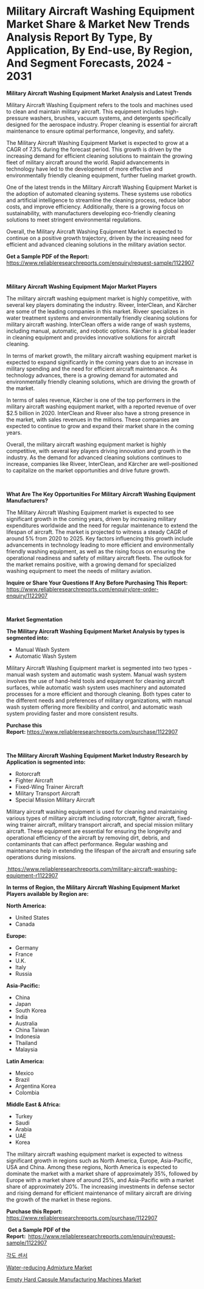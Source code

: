 <p><h1>Military Aircraft Washing Equipment Market Share & Market New Trends Analysis Report By Type, By Application, By End-use, By Region, And Segment Forecasts, 2024 - 2031</h1></p><p><strong>Military Aircraft Washing Equipment Market Analysis and Latest Trends</strong></p>
<p><p>Military Aircraft Washing Equipment refers to the tools and machines used to clean and maintain military aircraft. This equipment includes high-pressure washers, brushes, vacuum systems, and detergents specifically designed for the aerospace industry. Proper cleaning is essential for aircraft maintenance to ensure optimal performance, longevity, and safety.</p><p>The Military Aircraft Washing Equipment Market is expected to grow at a CAGR of 7.3% during the forecast period. This growth is driven by the increasing demand for efficient cleaning solutions to maintain the growing fleet of military aircraft around the world. Rapid advancements in technology have led to the development of more effective and environmentally friendly cleaning equipment, further fueling market growth.</p><p>One of the latest trends in the Military Aircraft Washing Equipment Market is the adoption of automated cleaning systems. These systems use robotics and artificial intelligence to streamline the cleaning process, reduce labor costs, and improve efficiency. Additionally, there is a growing focus on sustainability, with manufacturers developing eco-friendly cleaning solutions to meet stringent environmental regulations.</p><p>Overall, the Military Aircraft Washing Equipment Market is expected to continue on a positive growth trajectory, driven by the increasing need for efficient and advanced cleaning solutions in the military aviation sector.</p></p>
<p><strong>Get a Sample PDF of the Report:&nbsp;</strong> <a href="https://www.reliableresearchreports.com/enquiry/request-sample/1122907">https://www.reliableresearchreports.com/enquiry/request-sample/1122907</a></p>
<p>&nbsp;</p>
<p><strong>Military Aircraft Washing Equipment Major Market Players</strong></p>
<p><p>The military aircraft washing equipment market is highly competitive, with several key players dominating the industry. Riveer, InterClean, and Kärcher are some of the leading companies in this market. Riveer specializes in water treatment systems and environmentally friendly cleaning solutions for military aircraft washing. InterClean offers a wide range of wash systems, including manual, automatic, and robotic options. Kärcher is a global leader in cleaning equipment and provides innovative solutions for aircraft cleaning.</p><p>In terms of market growth, the military aircraft washing equipment market is expected to expand significantly in the coming years due to an increase in military spending and the need for efficient aircraft maintenance. As technology advances, there is a growing demand for automated and environmentally friendly cleaning solutions, which are driving the growth of the market.</p><p>In terms of sales revenue, Kärcher is one of the top performers in the military aircraft washing equipment market, with a reported revenue of over $2.5 billion in 2020. InterClean and Riveer also have a strong presence in the market, with sales revenues in the millions. These companies are expected to continue to grow and expand their market share in the coming years.</p><p>Overall, the military aircraft washing equipment market is highly competitive, with several key players driving innovation and growth in the industry. As the demand for advanced cleaning solutions continues to increase, companies like Riveer, InterClean, and Kärcher are well-positioned to capitalize on the market opportunities and drive future growth.</p></p>
<p>&nbsp;</p>
<p><strong>What Are The Key Opportunities For Military Aircraft Washing Equipment Manufacturers?</strong></p>
<p><p>The Military Aircraft Washing Equipment market is expected to see significant growth in the coming years, driven by increasing military expenditures worldwide and the need for regular maintenance to extend the lifespan of aircraft. The market is projected to witness a steady CAGR of around 5% from 2020 to 2025. Key factors influencing this growth include advancements in technology leading to more efficient and environmentally friendly washing equipment, as well as the rising focus on ensuring the operational readiness and safety of military aircraft fleets. The outlook for the market remains positive, with a growing demand for specialized washing equipment to meet the needs of military aviation.</p></p>
<p><strong>Inquire or Share Your Questions If Any Before Purchasing This Report:</strong> <a href="https://www.reliableresearchreports.com/enquiry/pre-order-enquiry/1122907">https://www.reliableresearchreports.com/enquiry/pre-order-enquiry/1122907</a></p>
<p>&nbsp;</p>
<p><strong>Market Segmentation</strong></p>
<p><strong>The Military Aircraft Washing Equipment Market Analysis by types is segmented into:</strong></p>
<p><ul><li>Manual Wash System</li><li>Automatic Wash System</li></ul></p>
<p><p>Military Aircraft Washing Equipment market is segmented into two types - manual wash system and automatic wash system. Manual wash system involves the use of hand-held tools and equipment for cleaning aircraft surfaces, while automatic wash system uses machinery and automated processes for a more efficient and thorough cleaning. Both types cater to the different needs and preferences of military organizations, with manual wash system offering more flexibility and control, and automatic wash system providing faster and more consistent results.</p></p>
<p><strong>Purchase this Report:&nbsp;</strong><a href="https://www.reliableresearchreports.com/purchase/1122907">https://www.reliableresearchreports.com/purchase/1122907</a></p>
<p>&nbsp;</p>
<p><strong>The Military Aircraft Washing Equipment Market Industry Research by Application is segmented into:</strong></p>
<p><ul><li>Rotorcraft</li><li>Fighter Aircraft</li><li>Fixed-Wing Trainer Aircraft</li><li>Military Transport Aircraft</li><li>Special Mission Military Aircraft</li></ul></p>
<p><p>Military aircraft washing equipment is used for cleaning and maintaining various types of military aircraft including rotorcraft, fighter aircraft, fixed-wing trainer aircraft, military transport aircraft, and special mission military aircraft. These equipment are essential for ensuring the longevity and operational efficiency of the aircraft by removing dirt, debris, and contaminants that can affect performance. Regular washing and maintenance help in extending the lifespan of the aircraft and ensuring safe operations during missions.</p></p>
<p><a href="https://www.reliableresearchreports.com/military-aircraft-washing-equipment-r1122907">&nbsp;https://www.reliableresearchreports.com/military-aircraft-washing-equipment-r1122907</a></p>
<p><strong>In terms of Region, the Military Aircraft Washing Equipment Market Players available by Region are:</strong></p>
<p>
    <p> <strong> North America: </strong>
        <ul>
            <li>United States</li>
            <li>Canada</li>
        </ul>
        </p> 
    <p> <strong> Europe: </strong>
        <ul>
            <li>Germany</li>
            <li>France</li>
            <li>U.K.</li>
            <li>Italy</li>
            <li>Russia</li>
        </ul>
        </p> 
    <p> <strong> Asia-Pacific: </strong>
        <ul>
            <li>China</li>
            <li>Japan</li>
            <li>South Korea</li>
            <li>India</li>
            <li>Australia</li>
            <li>China Taiwan</li>
            <li>Indonesia</li>
            <li>Thailand</li>
            <li>Malaysia</li>
        </ul>
        </p> 
    <p> <strong> Latin America: </strong>
        <ul>
            <li>Mexico</li>
            <li>Brazil</li>
            <li>Argentina Korea</li>
            <li>Colombia</li>
        </ul>
        </p> 
    <p> <strong> Middle East & Africa: </strong>
        <ul>
            <li>Turkey</li>
            <li>Saudi</li>
            <li>Arabia</li>
            <li>UAE</li>
            <li>Korea</li>
        </ul>
    </p>
    </p>
<p><p>The military aircraft washing equipment market is expected to witness significant growth in regions such as North America, Europe, Asia-Pacific, USA and China. Among these regions, North America is expected to dominate the market with a market share of approximately 35%, followed by Europe with a market share of around 25%, and Asia-Pacific with a market share of approximately 20%. The increasing investments in defense sector and rising demand for efficient maintenance of military aircraft are driving the growth of the market in these regions.</p></p>
<p><strong>Purchase this Report: </strong><a href="https://www.reliableresearchreports.com/purchase/1122907">https://www.reliableresearchreports.com/purchase/1122907</a></p>
<p>&nbsp;<strong>Get a Sample PDF of the Report:&nbsp;&nbsp;</strong><a href="https://www.reliableresearchreports.com/enquiry/request-sample/1122907">https://www.reliableresearchreports.com/enquiry/request-sample/1122907</a></p>
<p><strong></strong></p>
<p><p><a href="https://github.com/oajzkywllm460/Market-Research-Report-List-1/blob/main/951010342219.md">각도 센서</a></p><p><a href="https://issuu.com/reportprime-2/docs/water-reducing-admixture-market-size-2030.pptx">Water-reducing Admixture Market</a></p><p><a href="https://github.com/CliffMedina6/Market-Research-Report-List-4/blob/main/empty-hard-capsule-manufacturing-machines-market.md">Empty Hard Capsule Manufacturing Machines Market</a></p></p>